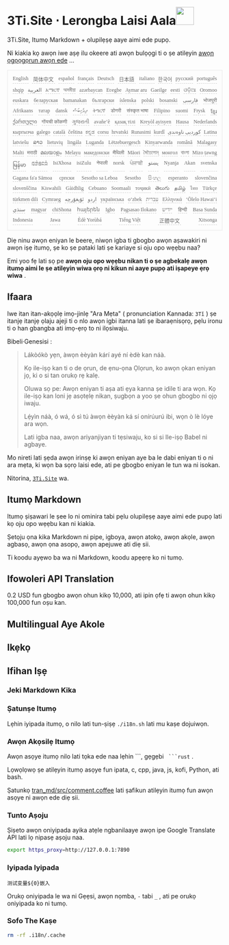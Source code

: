 <h1 style="justify-content:space-between">3Ti.Site ⋅ Lerongba Laisi Aala<img src="//i-01.eu.org/3Ti/logo.svg" style="user-select:none;margin-top:-1px;width:42px"></h1>

3Ti.Site, Itumọ Markdown + olupilẹṣẹ aaye aimi ede pupọ.

Ni kiakia kọ awọn iwe aṣẹ ilu okeere ati awọn bulọọgi ti o ṣe atilẹyin [awọn ọgọọgọrun awọn ede](https://github.com/i18n-site/node/blob/main/lang/src/index.js) …

<pre class="langli" style="display:flex;flex-wrap:wrap;background:transparent;border:1px solid #eee;font-size:12px;box-shadow:0 0 3px inset #eee;padding:12px 5px 4px 12px;justify-content:space-between;"><style>pre.langli i{font-weight:300;font-family:s;margin-right:7px;margin-bottom:8px;font-style:normal;color:#666;border-bottom:1px dashed #ccc;}</style><i>English</i><i> 简体中文 </i><i>español</i><i>français</i><i>Deutsch</i><i> 日本語 </i><i>italiano</i><i>한국어</i><i>русский</i><i>português</i><i>shqip</i><i>‫العربية‬</i><i>አማርኛ</i><i>অসমীয়া</i><i>azərbaycan</i><i>Eʋegbe</i><i>Aymar aru</i><i>Gaeilge</i><i>eesti</i><i>ଓଡ଼ିଆ</i><i>Oromoo</i><i>euskara</i><i>беларуская</i><i>bamanakan</i><i>български</i><i>íslenska</i><i>polski</i><i>bosanski</i><i>‫فارسی‬</i><i>भोजपुरी</i><i>Afrikaans</i><i>татар</i><i>dansk</i><i>‫ދިވެހިބަސް‬</i><i>ትግርኛ</i><i>डोगरी</i><i>संस्कृत भाषा</i><i>Filipino</i><i>suomi</i><i>Frysk</i><i>ខ្មែរ</i><i>ქართული</i><i>गोंयची कोंकणी</i><i>ગુજરાતી</i><i>avañe’ẽ</i><i>қазақ тілі</i><i>Kreyòl ayisyen</i><i>Hausa</i><i>Nederlands</i><i>кыргызча</i><i>galego</i><i>català</i><i>čeština</i><i>ಕನ್ನಡ</i><i>corsu</i><i>hrvatski</i><i>Runasimi</i><i>kurdî</i><i>‫کوردیی ناوەندی‬</i><i>Latina</i><i>latviešu</i><i>ລາວ</i><i>lietuvių</i><i>lingála</i><i>Luganda</i><i>Lëtzebuergesch</i><i>Kinyarwanda</i><i>română</i><i>Malagasy</i><i>Malti</i><i>मराठी</i><i>മലയാളം</i><i>Melayu</i><i>македонски</i><i>मैथिली</i><i>Māori</i><i>মৈতৈলোন্</i><i>монгол</i><i>বাংলা</i><i>Mizo ṭawng</i><i>မြန်မာ</i><i>𞄀𞄄𞄰𞄩𞄍𞄜𞄰</i><i>IsiXhosa</i><i>isiZulu</i><i>नेपाली</i><i>norsk</i><i>ਪੰਜਾਬੀ</i><i>‫پښتو‬</i><i>Nyanja</i><i>Akan</i><i>svenska</i><i>Gagana fa'a Sāmoa</i><i>српски</i><i>Sesotho sa Leboa</i><i>Sesotho</i><i>සිංහල</i><i>esperanto</i><i>slovenčina</i><i>slovenščina</i><i>Kiswahili</i><i>Gàidhlig</i><i>Cebuano</i><i>Soomaali</i><i>тоҷикӣ</i><i>తెలుగు</i><i>தமிழ்</i><i>ไทย</i><i>Türkçe</i><i>türkmen dili</i><i>Cymraeg</i><i>‫ئۇيغۇرچە‬</i><i>‫اردو‬</i><i>українська</i><i>o‘zbek</i><i>‫עברית‬</i><i>Ελληνικά</i><i>ʻŌlelo Hawaiʻi</i><i>‫سنڌي‬</i><i>magyar</i><i>chiShona</i><i>հայերեն</i><i>Igbo</i><i>Pagsasao Ilokano</i><i>‫ייִדיש‬</i><i>हिन्दी</i><i>Basa Sunda</i><i>Indonesia</i><i>Jawa</i><i>Èdè Yorùbá</i><i>Tiếng Việt</i><i> 正體中文 </i><i>Xitsonga</i></pre>

Diẹ ninu awọn eniyan le beere, niwọn igba ti gbogbo awọn aṣawakiri ni awọn iṣẹ itumọ, ṣe ko ṣe pataki lati ṣe kariaye si oju opo wẹẹbu naa?

Emi yoo fẹ lati sọ pe **awọn oju opo wẹẹbu nikan ti o ṣe agbekalẹ awọn itumọ aimi le ṣe atilẹyin wiwa ọrọ ni kikun ni aaye pupọ ati iṣapeye ẹrọ wiwa** .

## Ifaara

Iwe itan itan-akọọlẹ imọ-jinlẹ &quot;Ara Mẹta&quot; ( pronunciation Kannada: `3Tǐ` ) ṣe itanjẹ itanjẹ ọlaju ajeji ti o nlo awọn igbi itanna lati ṣe ibaraẹnisọrọ, pẹlu ironu ti o han gbangba ati imọ-ẹrọ to ni ilọsiwaju.

Bibeli·Genesisi :

> Lákòókò yẹn, àwọn èèyàn kárí ayé ní èdè kan náà.
>
> Kọ ile-iṣọ kan ti o de ọrun, de ẹnu-ọna Ọlọrun, ko awọn ọkan eniyan jọ, ki o si tan orukọ rẹ kalẹ.
>
> Oluwa sọ pe: Awọn eniyan ti aṣa ati ẹya kanna ṣe idile ti ara wọn. Kọ ile-iṣọ kan loni jẹ asọtẹlẹ nikan, ṣugbọn a yoo ṣe ohun gbogbo ni ọjọ iwaju.
>
> Lẹ́yìn náà, ó wá, ó sì tú àwọn èèyàn ká sí onírúurú ibi, wọn ò lè lóye ara wọn.
>
> Lati igba naa, awọn ariyanjiyan ti tẹsiwaju, ko si si Ile-iṣọ Babel ni agbaye.

Mo nireti lati ṣẹda awọn irinṣẹ ki awọn eniyan aye ba le dabi eniyan ti o ni ara mẹta, ki wọn ba sọrọ laisi ede, ati pe gbogbo eniyan le tun wa ni isokan.

Nitorina, [`3Ti.Site`](//3Ti.Site) wa.

## Itumọ Markdown

Itumọ ṣiṣawari le ṣee lo ni ominira tabi pẹlu olupilẹṣẹ aaye aimi ede pupọ lati kọ oju opo wẹẹbu kan ni kiakia.

Ṣetọju ọna kika Markdown ni pipe, igboya, awọn atokọ, awọn akọle, awọn agbasọ, awọn ọna asopọ, awọn apejuwe ati diẹ sii.

Ti koodu ayẹwo ba wa ni Markdown, koodu apẹẹrẹ ko ni tumọ.

## Ifowoleri API Translation

0.2 USD fun gbogbo awọn ohun kikọ 10,000, ati ipin ọfẹ ti awọn ohun kikọ 100,000 fun oṣu kan.

## Multilingual Aye Akole

## Ikẹkọ

## Ifihan Iṣẹ

### Jeki Markdown Kika

### Ṣatunṣe Itumọ

Lẹhin iyipada itumọ, o nilo lati tun-ṣiṣẹ `./i18n.sh` lati mu kaṣe dojuiwọn.

### Awọn Akọsilẹ Itumọ

Awọn asọye itumọ nilo lati tọka ede naa lẹhin \```, gẹgẹbi ` ```rust` .

Lọwọlọwọ ṣe atilẹyin itumọ asọye fun ipata, c, cpp, java, js, kofi, Python, ati bash.

Ṣatunkọ [tran_md/src/comment.coffee](https://github.com/i18n-site/node/blob/main/tran_md/src/comment.coffee) lati ṣafikun atilẹyin itumọ fun awọn asọye ni awọn ede diẹ sii.

### Tunto Aṣoju

Ṣiṣeto awọn oniyipada ayika atẹle ngbanilaaye awọn ipe Google Translate API lati lọ nipasẹ aṣoju naa.

```bash
export https_proxy=http://127.0.0.1:7890
```

### Iyipada Iyipada

```
测试变量${0}嵌入
```

Orukọ oniyipada le wa ni Gẹẹsi, awọn nọmba, `-` tabi `_` , ati pe orukọ oniyipada ko ni tumọ.

### Sofo The Kaṣe

```bash
rm -rf .i18n/.cache
```
